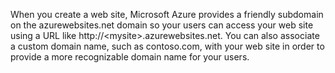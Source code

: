 When you create a web site, Microsoft Azure provides a friendly subdomain on the azurewebsites.net domain so your users can access your web site using a URL like http://&lt;mysite&gt;.azurewebsites.net. You can also associate a custom domain name, such as contoso.com, with your web site in order to provide a more recognizable domain name for your users.
